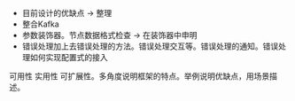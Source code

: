 * 目前设计的优缺点 -> 整理
* 整合Kafka
* 参数装饰器。节点数据格式检查 -> 在装饰器中申明
* 错误处理加上去错误处理的方法。错误处理交互等。错误处理的通知。错误处理如何实现配置式的接入

可用性 实用性 可扩展性。多角度说明框架的特点。举例说明优缺点，用场景描述。

